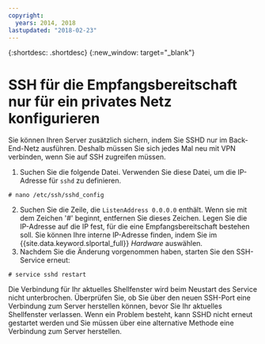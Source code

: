 ```yaml
---
copyright:
  years: 2014, 2018
lastupdated: "2018-02-23"
---
```


{:shortdesc: .shortdesc}
{:new_window: target="_blank"}

# SSH für die Empfangsbereitschaft nur für ein privates Netz konfigurieren

Sie können Ihren Server zusätzlich sichern, indem Sie SSHD nur im Back-End-Netz ausführen. Deshalb müssen Sie sich jedes Mal neu mit VPN verbinden, wenn Sie auf SSH zugreifen müssen.

1. Suchen Sie die folgende Datei. Verwenden Sie diese Datei, um die IP-Adresse für `sshd` zu definieren.
```
# nano /etc/ssh/sshd_config
```

2. Suchen Sie die Zeile, die `ListenAddress 0.0.0.0` enthält. Wenn sie mit dem Zeichen '#' beginnt, entfernen Sie dieses Zeichen. Legen Sie die IP-Adresse auf die IP fest, für die eine Empfangsbereitschaft bestehen soll. Sie können Ihre interne IP-Adresse finden, indem Sie im {{site.data.keyword.slportal_full}} *Hardware* auswählen.
3. Nachdem Sie die Änderung vorgenommen haben, starten Sie den SSH-Service erneut:
```
# service sshd restart
```

Die Verbindung für Ihr aktuelles Shellfenster wird beim Neustart des Service nicht unterbrochen. Überprüfen Sie, ob Sie über den neuen SSH-Port eine Verbindung zum Server herstellen können, bevor Sie Ihr aktuelles Shellfenster verlassen. Wenn ein Problem besteht, kann SSHD nicht erneut gestartet werden und Sie müssen über eine alternative Methode eine Verbindung zum Server herstellen.
